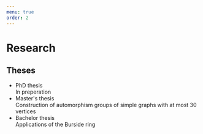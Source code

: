 ```yaml
---
menu: true
order: 2
---
```


# Research

## Theses
* PhD thesis  
  In preperation  
* Master's thesis   
  Construction of automorphism groups of simple graphs with at most 30 vertices  
* Bachelor thesis  
  Applications of the Burside ring
